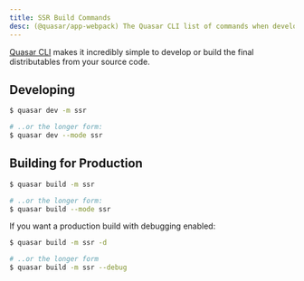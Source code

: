 ```yaml
---
title: SSR Build Commands
desc: (@quasar/app-webpack) The Quasar CLI list of commands when developing or building a server-side rendered app.
---
```

[Quasar CLI](/start/quasar-cli) makes it incredibly simple to develop or build the final distributables from your source code.

## Developing
```bash
$ quasar dev -m ssr

# ..or the longer form:
$ quasar dev --mode ssr
```

## Building for Production
```bash
$ quasar build -m ssr

# ..or the longer form:
$ quasar build --mode ssr
```

If you want a production build with debugging enabled:

```bash
$ quasar build -m ssr -d

# ..or the longer form
$ quasar build -m ssr --debug
```
